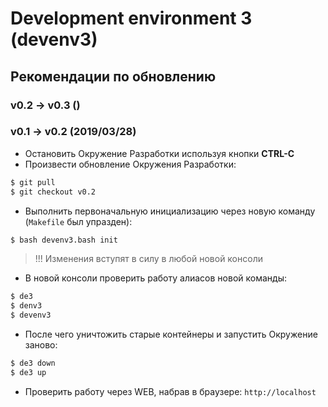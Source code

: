# Development environment 3 (devenv3)

## Рекомендации по обновлению

### v0.2 -> v0.3 ()

### v0.1 -> v0.2 (2019/03/28)

- Остановить Окружение Разработки используя кнопки **CTRL-C**
- Произвести обновление Окружения Разработки:
```sh
$ git pull
$ git checkout v0.2
```
- Выполнить первоначальную инициализацию через новую команду (`Makefile` был упразден):
```sh
$ bash devenv3.bash init
```
> !!! Изменения вступят в силу в любой новой консоли
- В новой консоли проверить работу алиасов новой команды:
```sh
$ de3
$ denv3
$ devenv3
```
- После чего уничтожить старые контейнеры и запустить Окружение заново:
```sh
$ de3 down
$ de3 up
```
- Проверить работу через WEB, набрав в браузере: `http://localhost`
